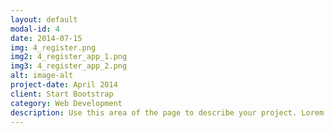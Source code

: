 ```yaml
---
layout: default
modal-id: 4
date: 2014-07-15
img: 4_register.png
img2: 4_register_app_1.png
img3: 4_register_app_2.png
alt: image-alt
project-date: April 2014
client: Start Bootstrap
category: Web Development
description: Use this area of the page to describe your project. Lorem ipsum dolor sit amet, consectetur adipisicing elit. Mollitia neque assumenda ipsam nihil, molestias magnam, recusandae quos quis inventore quisquam velit asperiores, vitae? Reprehenderit soluta, eos quod consequuntur itaque. Nam.
---
```

